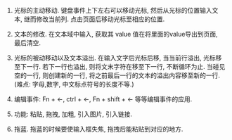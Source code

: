 1. 光标的主动移动. 键盘事件上下左右可以移动光标, 然后从光标的位置输入文本, 继而修改当前列. 点击页面后移动光标至相应的位置.

2. 文本的修改. 在文本域中输入, 获取其 value 值在将里面的value导出到页面, 最后清空.

3. 光标的被动移动以及文本溢出. 在输入文字后光标后移, 当当前行溢出, 光标移至下一行. 若下一行也溢出, 则将文末字符在移至下一行, 不断循环为止. 当碰见空的一行, 则创建新的一行, 将之前最后一行的文本的溢出内容移至新的一行. (难点: 字母,数字, 中文标点符号的长度不等.)

4. 编辑事件: Fn + ←, ctrl + ←, Fn + shift + ← 等等编辑事件的应用.

5. 功能: 粘贴, 拖拽, 加粗, 引入图片, 引入链接.

6. 拖蓝. 拖蓝的时候要使输入框失焦, 拖拽后能粘贴到对应的地方.